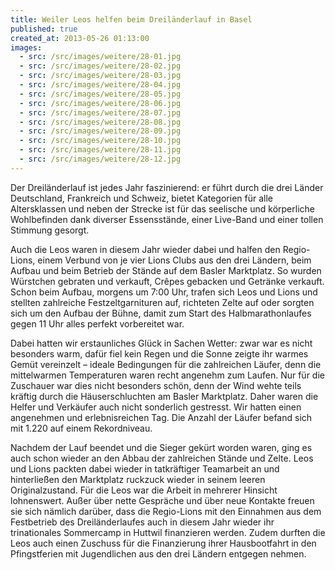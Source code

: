 ```yaml
---
title: Weiler Leos helfen beim Dreiländerlauf in Basel
published: true
created_at: 2013-05-26 01:13:00
images:
  - src: /src/images/weitere/28-01.jpg
  - src: /src/images/weitere/28-02.jpg
  - src: /src/images/weitere/28-03.jpg
  - src: /src/images/weitere/28-04.jpg
  - src: /src/images/weitere/28-05.jpg
  - src: /src/images/weitere/28-06.jpg
  - src: /src/images/weitere/28-07.jpg
  - src: /src/images/weitere/28-08.jpg
  - src: /src/images/weitere/28-09.jpg
  - src: /src/images/weitere/28-10.jpg
  - src: /src/images/weitere/28-11.jpg
  - src: /src/images/weitere/28-12.jpg
---
```


Der Dreiländerlauf ist jedes Jahr faszinierend: er führt durch die drei Länder Deutschland, Frankreich und Schweiz, bietet Kategorien für alle Altersklassen und neben der Strecke ist für das seelische und körperliche Wohlbefinden dank diverser Essensstände, einer Live-Band und einer tollen Stimmung gesorgt.

Auch die Leos waren in diesem Jahr wieder dabei und halfen den Regio-Lions, einem Verbund von je vier Lions Clubs aus den drei Ländern, beim Aufbau und beim Betrieb der Stände auf dem Basler Marktplatz. So wurden Würstchen gebraten und verkauft, Crêpes gebacken und Getränke verkauft. Schon beim Aufbau, morgens um 7:00 Uhr, trafen sich Leos und Lions und stellten zahlreiche Festzeltgarnituren auf, richteten Zelte auf oder sorgten sich um den Aufbau der Bühne, damit zum Start des Halbmarathonlaufes gegen 11 Uhr alles perfekt vorbereitet war.

Dabei hatten wir erstaunliches Glück in Sachen Wetter: zwar war es nicht besonders warm, dafür fiel kein Regen und die Sonne zeigte ihr warmes Gemüt vereinzelt – ideale Bedingungen für die zahlreichen Läufer, denn die mittelwarmen Temperaturen waren recht angenehm zum Laufen. Nur für die Zuschauer war dies nicht besonders schön, denn der Wind wehte teils kräftig durch die Häuserschluchten am Basler Marktplatz. Daher waren die Helfer und Verkäufer auch nicht sonderlich gestresst. Wir hatten einen angenehmen und erlebnisreichen Tag. Die Anzahl der Läufer befand sich mit 1.220 auf einem Rekordniveau.

Nachdem der Lauf beendet und die Sieger gekürt worden waren, ging es auch schon wieder an den Abbau der zahlreichen Stände und Zelte. Leos und Lions packten dabei wieder in tatkräftiger Teamarbeit an und hinterließen den Marktplatz ruckzuck wieder in seinem leeren Originalzustand.
Für die Leos war die Arbeit in mehrerer Hinsicht lohnenswert. Außer über nette Gespräche und über neue Kontakte freuen sie sich nämlich darüber, dass die Regio-Lions mit den Einnahmen aus dem Festbetrieb des Dreiländerlaufes auch in diesem Jahr wieder ihr trinationales Sommercamp in Huttwil finanzieren werden. Zudem durften die Leos auch einen Zuschuss für die Finanzierung ihrer Hausbootfahrt in den Pfingstferien mit Jugendlichen aus den drei Ländern entgegen nehmen.
